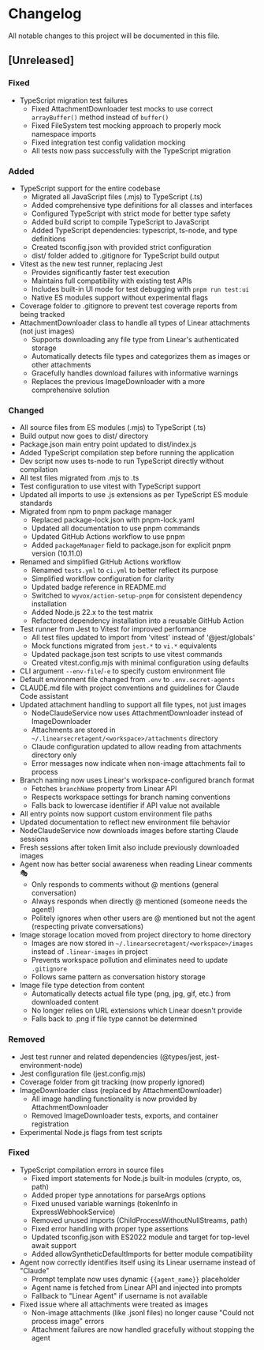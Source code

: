 # Changelog

All notable changes to this project will be documented in this file.

## [Unreleased]

### Fixed
- TypeScript migration test failures
  - Fixed AttachmentDownloader test mocks to use correct `arrayBuffer()` method instead of `buffer()`
  - Fixed FileSystem test mocking approach to properly mock namespace imports
  - Fixed integration test config validation mocking
  - All tests now pass successfully with the TypeScript migration

### Added
- TypeScript support for the entire codebase
  - Migrated all JavaScript files (.mjs) to TypeScript (.ts)
  - Added comprehensive type definitions for all classes and interfaces
  - Configured TypeScript with strict mode for better type safety
  - Added build script to compile TypeScript to JavaScript
  - Added TypeScript dependencies: typescript, ts-node, and type definitions
  - Created tsconfig.json with provided strict configuration
  - dist/ folder added to .gitignore for TypeScript build output
- Vitest as the new test runner, replacing Jest
  - Provides significantly faster test execution
  - Maintains full compatibility with existing test APIs
  - Includes built-in UI mode for test debugging with `pnpm run test:ui`
  - Native ES modules support without experimental flags
- Coverage folder to .gitignore to prevent test coverage reports from being tracked
- AttachmentDownloader class to handle all types of Linear attachments (not just images)
  - Supports downloading any file type from Linear's authenticated storage
  - Automatically detects file types and categorizes them as images or other attachments
  - Gracefully handles download failures with informative warnings
  - Replaces the previous ImageDownloader with a more comprehensive solution

### Changed  
- All source files from ES modules (.mjs) to TypeScript (.ts)
- Build output now goes to dist/ directory
- Package.json main entry point updated to dist/index.js
- Added TypeScript compilation step before running the application
- Dev script now uses ts-node to run TypeScript directly without compilation
- All test files migrated from .mjs to .ts
- Test configuration to use vitest with TypeScript support
- Updated all imports to use .js extensions as per TypeScript ES module standards
- Migrated from npm to pnpm package manager
  - Replaced package-lock.json with pnpm-lock.yaml
  - Updated all documentation to use pnpm commands
  - Updated GitHub Actions workflow to use pnpm
  - Added `packageManager` field to package.json for explicit pnpm version (10.11.0)
- Renamed and simplified GitHub Actions workflow
  - Renamed `tests.yml` to `ci.yml` to better reflect its purpose
  - Simplified workflow configuration for clarity
  - Updated badge reference in README.md
  - Switched to `wyvox/action-setup-pnpm` for consistent dependency installation
  - Added Node.js 22.x to the test matrix
  - Refactored dependency installation into a reusable GitHub Action
- Test runner from Jest to Vitest for improved performance
  - All test files updated to import from 'vitest' instead of '@jest/globals'
  - Mock functions migrated from `jest.*` to `vi.*` equivalents
  - Updated package.json test scripts to use vitest commands
  - Created vitest.config.mjs with minimal configuration using defaults
- CLI argument `--env-file`/`-e` to specify custom environment file
- Default environment file changed from `.env` to `.env.secret-agents`
- CLAUDE.md file with project conventions and guidelines for Claude Code assistant
- Updated attachment handling to support all file types, not just images
  - NodeClaudeService now uses AttachmentDownloader instead of ImageDownloader
  - Attachments are stored in `~/.linearsecretagent/<workspace>/attachments` directory
  - Claude configuration updated to allow reading from attachments directory only
  - Error messages now indicate when non-image attachments fail to process
- Branch naming now uses Linear's workspace-configured branch format
  - Fetches `branchName` property from Linear API
  - Respects workspace settings for branch naming conventions
  - Falls back to lowercase identifier if API value not available
- All entry points now support custom environment file paths
- Updated documentation to reflect new environment file behavior
- NodeClaudeService now downloads images before starting Claude sessions
- Fresh sessions after token limit also include previously downloaded images
- Agent now has better social awareness when reading Linear comments 🎭
  - Only responds to comments without @ mentions (general conversation)
  - Always responds when directly @ mentioned (someone needs the agent!)
  - Politely ignores when other users are @ mentioned but not the agent (respecting private conversations)
- Image storage location moved from project directory to home directory
  - Images are now stored in `~/.linearsecretagent/<workspace>/images` instead of `.linear-images` in project
  - Prevents workspace pollution and eliminates need to update `.gitignore`
  - Follows same pattern as conversation history storage
- Image file type detection from content
  - Automatically detects actual file type (png, jpg, gif, etc.) from downloaded content
  - No longer relies on URL extensions which Linear doesn't provide
  - Falls back to .png if file type cannot be determined

### Removed
- Jest test runner and related dependencies (@types/jest, jest-environment-node)
- Jest configuration file (jest.config.mjs) 
- Coverage folder from git tracking (now properly ignored)
- ImageDownloader class (replaced by AttachmentDownloader)
  - All image handling functionality is now provided by AttachmentDownloader
  - Removed ImageDownloader tests, exports, and container registration
- Experimental Node.js flags from test scripts

### Fixed
- TypeScript compilation errors in source files
  - Fixed import statements for Node.js built-in modules (crypto, os, path)
  - Added proper type annotations for parseArgs options
  - Fixed unused variable warnings (tokenInfo in ExpressWebhookService)
  - Removed unused imports (ChildProcessWithoutNullStreams, path)
  - Fixed error handling with proper type assertions
  - Updated tsconfig.json with ES2022 module and target for top-level await support
  - Added allowSyntheticDefaultImports for better module compatibility
- Agent now correctly identifies itself using its Linear username instead of "Claude"
  - Prompt template now uses dynamic `{{agent_name}}` placeholder
  - Agent name is fetched from Linear API and injected into prompts
  - Fallback to "Linear Agent" if username is not available
- Fixed issue where all attachments were treated as images
  - Non-image attachments (like .jsonl files) no longer cause "Could not process image" errors
  - Attachment failures are now handled gracefully without stopping the agent